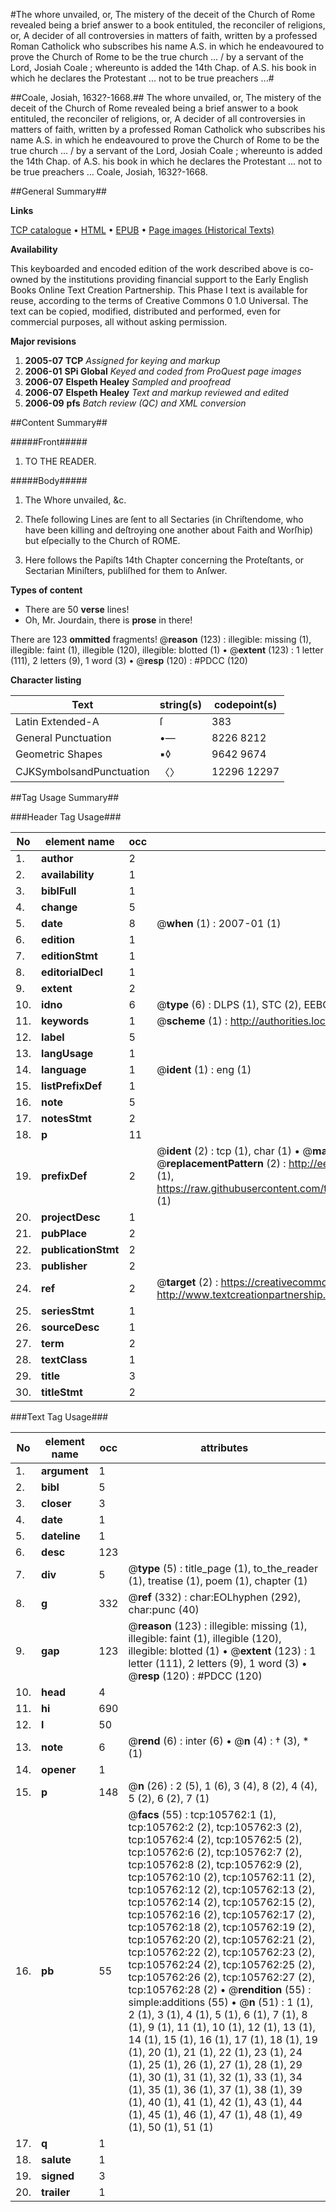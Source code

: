 #The whore unvailed, or, The mistery of the deceit of the Church of Rome revealed being a brief answer to a book entituled, the reconciler of religions, or, A decider of all controversies in matters of faith, written by a professed Roman Catholick who subscribes his name A.S. in which he endeavoured to prove the Church of Rome to be the true church ... / by a servant of the Lord, Josiah Coale ; whereunto is added the 14th Chap. of A.S. his book in which he declares the Protestant ... not to be true preachers ...#

##Coale, Josiah, 1632?-1668.##
The whore unvailed, or, The mistery of the deceit of the Church of Rome revealed being a brief answer to a book entituled, the reconciler of religions, or, A decider of all controversies in matters of faith, written by a professed Roman Catholick who subscribes his name A.S. in which he endeavoured to prove the Church of Rome to be the true church ... / by a servant of the Lord, Josiah Coale ; whereunto is added the 14th Chap. of A.S. his book in which he declares the Protestant ... not to be true preachers ...
Coale, Josiah, 1632?-1668.

##General Summary##

**Links**

[TCP catalogue](http://www.ota.ox.ac.uk/tcp/)  • 
[HTML](http://tei.it.ox.ac.uk/tcp/Texts-HTML/free/A33/A33507.html)  • 
[EPUB](http://tei.it.ox.ac.uk/tcp/Texts-EPUB/free/A33/A33507.epub) • 
[Page images (Historical Texts)](https://data.historicaltexts.jisc.ac.uk/view?pubId=eebo-17009125e&pageId=eebo-17009125e-105762-1)

**Availability**

This keyboarded and encoded edition of the
	       work described above is co-owned by the institutions
	       providing financial support to the Early English Books
	       Online Text Creation Partnership. This Phase I text is
	       available for reuse, according to the terms of Creative
	       Commons 0 1.0 Universal. The text can be copied,
	       modified, distributed and performed, even for
	       commercial purposes, all without asking permission.

**Major revisions**

1. __2005-07__ __TCP__ *Assigned for keying and markup*
1. __2006-01__ __SPi Global__ *Keyed and coded from ProQuest page images*
1. __2006-07__ __Elspeth Healey__ *Sampled and proofread*
1. __2006-07__ __Elspeth Healey__ *Text and markup reviewed and edited*
1. __2006-09__ __pfs__ *Batch review (QC) and XML conversion*

##Content Summary##

#####Front#####

1. TO THE READER.

#####Body#####

1. The Whore unvailed, &c.

1. Theſe following Lines are ſent to all Sectaries (in Chriſtendome, who have been killing and deſtroying one another about Faith and Worſhip) but eſpecially to the Church of ROME.

1. Here follows the Papiſts 14th Chapter concerning the Proteſtants, or Sectarian Miniſters, publiſhed for them to Anſwer.

**Types of content**

  * There are 50 **verse** lines!
  * Oh, Mr. Jourdain, there is **prose** in there!

There are 123 **ommitted** fragments! 
 @__reason__ (123) : illegible: missing (1), illegible: faint (1), illegible (120), illegible: blotted (1)  •  @__extent__ (123) : 1 letter (111), 2 letters (9), 1 word (3)  •  @__resp__ (120) : #PDCC (120)

**Character listing**


|Text|string(s)|codepoint(s)|
|---|---|---|
|Latin Extended-A|ſ|383|
|General Punctuation|•—|8226 8212|
|Geometric Shapes|▪◊|9642 9674|
|CJKSymbolsandPunctuation|〈〉|12296 12297|

##Tag Usage Summary##

###Header Tag Usage###

|No|element name|occ|attributes|
|---|---|---|---|
|1.|__author__|2||
|2.|__availability__|1||
|3.|__biblFull__|1||
|4.|__change__|5||
|5.|__date__|8| @__when__ (1) : 2007-01 (1)|
|6.|__edition__|1||
|7.|__editionStmt__|1||
|8.|__editorialDecl__|1||
|9.|__extent__|2||
|10.|__idno__|6| @__type__ (6) : DLPS (1), STC (2), EEBO-CITATION (1), OCLC (1), VID (1)|
|11.|__keywords__|1| @__scheme__ (1) : http://authorities.loc.gov/ (1)|
|12.|__label__|5||
|13.|__langUsage__|1||
|14.|__language__|1| @__ident__ (1) : eng (1)|
|15.|__listPrefixDef__|1||
|16.|__note__|5||
|17.|__notesStmt__|2||
|18.|__p__|11||
|19.|__prefixDef__|2| @__ident__ (2) : tcp (1), char (1)  •  @__matchPattern__ (2) : ([0-9\-]+):([0-9IVX]+) (1), (.+) (1)  •  @__replacementPattern__ (2) : http://eebo.chadwyck.com/downloadtiff?vid=$1&page=$2 (1), https://raw.githubusercontent.com/textcreationpartnership/Texts/master/tcpchars.xml#$1 (1)|
|20.|__projectDesc__|1||
|21.|__pubPlace__|2||
|22.|__publicationStmt__|2||
|23.|__publisher__|2||
|24.|__ref__|2| @__target__ (2) : https://creativecommons.org/publicdomain/zero/1.0/ (1), http://www.textcreationpartnership.org/docs/. (1)|
|25.|__seriesStmt__|1||
|26.|__sourceDesc__|1||
|27.|__term__|2||
|28.|__textClass__|1||
|29.|__title__|3||
|30.|__titleStmt__|2||


###Text Tag Usage###

|No|element name|occ|attributes|
|---|---|---|---|
|1.|__argument__|1||
|2.|__bibl__|5||
|3.|__closer__|3||
|4.|__date__|1||
|5.|__dateline__|1||
|6.|__desc__|123||
|7.|__div__|5| @__type__ (5) : title_page (1), to_the_reader (1), treatise (1), poem (1), chapter (1)|
|8.|__g__|332| @__ref__ (332) : char:EOLhyphen (292), char:punc (40)|
|9.|__gap__|123| @__reason__ (123) : illegible: missing (1), illegible: faint (1), illegible (120), illegible: blotted (1)  •  @__extent__ (123) : 1 letter (111), 2 letters (9), 1 word (3)  •  @__resp__ (120) : #PDCC (120)|
|10.|__head__|4||
|11.|__hi__|690||
|12.|__l__|50||
|13.|__note__|6| @__rend__ (6) : inter (6)  •  @__n__ (4) : † (3), * (1)|
|14.|__opener__|1||
|15.|__p__|148| @__n__ (26) : 2 (5), 1 (6), 3 (4), 8 (2), 4 (4), 5 (2), 6 (2), 7 (1)|
|16.|__pb__|55| @__facs__ (55) : tcp:105762:1 (1), tcp:105762:2 (2), tcp:105762:3 (2), tcp:105762:4 (2), tcp:105762:5 (2), tcp:105762:6 (2), tcp:105762:7 (2), tcp:105762:8 (2), tcp:105762:9 (2), tcp:105762:10 (2), tcp:105762:11 (2), tcp:105762:12 (2), tcp:105762:13 (2), tcp:105762:14 (2), tcp:105762:15 (2), tcp:105762:16 (2), tcp:105762:17 (2), tcp:105762:18 (2), tcp:105762:19 (2), tcp:105762:20 (2), tcp:105762:21 (2), tcp:105762:22 (2), tcp:105762:23 (2), tcp:105762:24 (2), tcp:105762:25 (2), tcp:105762:26 (2), tcp:105762:27 (2), tcp:105762:28 (2)  •  @__rendition__ (55) : simple:additions (55)  •  @__n__ (51) : 1 (1), 2 (1), 3 (1), 4 (1), 5 (1), 6 (1), 7 (1), 8 (1), 9 (1), 11 (1), 10 (1), 12 (1), 13 (1), 14 (1), 15 (1), 16 (1), 17 (1), 18 (1), 19 (1), 20 (1), 21 (1), 22 (1), 23 (1), 24 (1), 25 (1), 26 (1), 27 (1), 28 (1), 29 (1), 30 (1), 31 (1), 32 (1), 33 (1), 34 (1), 35 (1), 36 (1), 37 (1), 38 (1), 39 (1), 40 (1), 41 (1), 42 (1), 43 (1), 44 (1), 45 (1), 46 (1), 47 (1), 48 (1), 49 (1), 50 (1), 51 (1)|
|17.|__q__|1||
|18.|__salute__|1||
|19.|__signed__|3||
|20.|__trailer__|1||
